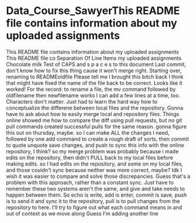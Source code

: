 # Data_Course_SawyerThis README file contains information about my uploaded assignments
This README file contains information about my uploaded assignments
This README file co
Separation
Of
Line
Items
my uploaded assignments
Chocolate milk Test of CAPS and s p a c e s to this document
Last commit, don't know how to fix this thing cause it won't merge right. Starting over, renaming to READMEoldfile
Please tell me I brought this bitch back
I think that might have fixed the name of the file back to be correct.
Looks like it worked! For the record: to rename a file, the mv command followed by oldfilename then newfilename works
I can add a few lines at a time, too. Characters don't matter. Just had to learn the hard way how to conceptualize the differene between local files and the repository.
Gonna have to ask about how to easily merge local and repository files. Things online showed me how to compare the diff using pull requests, but no git pull commands created successful pulls for the same reason. gonna figure this out on thursday, maybe.
so I can make ALL the changes I need, followed by one add command to create a rough draft of sorts, then commit to quote unquote save changes, and push to sync this info with the online repository, I think?
so my merge problem was probably because i made edits on the repository, then didn't PULL back to my local files before making edits. so I had edits on the repository, and some on my local files, and those couldn't sync because neither was more correct, maybe? Idk I wish it was easier to compare and solve those discrepancies. Guess that's a problem with this approach, rather than a constant sync. Just have to remember these two systems aren't the same, and give and take needs to happen between them.
So echo is write, add is enter, commit is save, push is to send it and sync it to the repository, pull is to pull changes from the repository to here. I'll try to figure out what each command means in and out of context as we move along
Guess I'm adding another line
